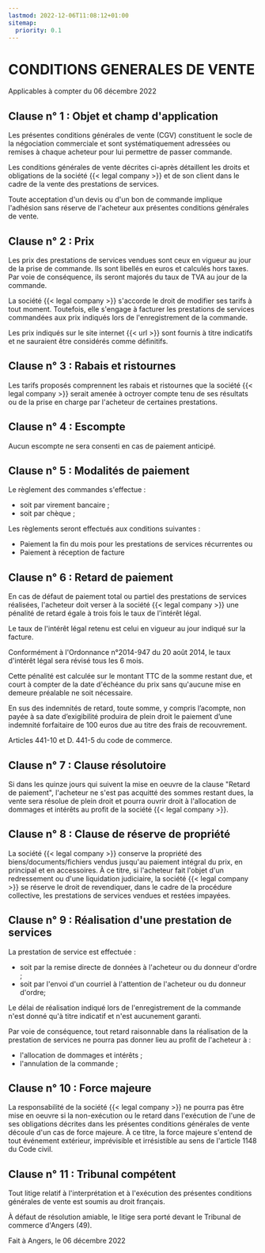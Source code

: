 ```yaml
---
lastmod: 2022-12-06T11:08:12+01:00
sitemap:
  priority: 0.1
---
```


# CONDITIONS GENERALES DE VENTE

Applicables à compter du 06 décembre 2022

## Clause n° 1 : Objet et champ d'application
Les présentes conditions générales de vente (CGV) constituent le socle de la négociation commerciale et sont systématiquement adressées ou remises à chaque acheteur pour lui permettre de passer commande.

Les conditions générales de vente décrites ci-après détaillent les droits et obligations de la société {{< legal company >}} et de son client dans le cadre de la vente des prestations de services.

Toute acceptation d'un devis ou d'un bon de commande implique l'adhésion sans réserve de l'acheteur aux présentes conditions générales de vente.

## Clause n° 2 : Prix

Les prix des prestations de services vendues sont ceux en vigueur au jour de la prise de commande. Ils sont libellés en euros et calculés hors taxes. Par voie de conséquence, ils seront majorés du taux de TVA au jour de la commande.

La société {{< legal company >}} s'accorde le droit de modifier ses tarifs à tout moment. Toutefois, elle s'engage à facturer les prestations de services commandées aux prix indiqués lors de l'enregistrement de la commande.

Les prix indiqués sur le site internet {{< url >}} sont fournis à titre indicatifs et ne sauraient être considérés comme définitifs.

## Clause n° 3 : Rabais et ristournes
Les tarifs proposés comprennent les rabais et ristournes que la société {{< legal company >}} serait amenée à octroyer compte tenu de ses résultats ou de la prise en charge par l'acheteur de certaines prestations.

## Clause n° 4 : Escompte
Aucun escompte ne sera consenti en cas de paiement anticipé.

## Clause n° 5 : Modalités de paiement
Le règlement des commandes s'effectue :
- soit par virement bancaire ;
- soit par chèque ;

Les règlements seront effectués aux conditions suivantes :
- Paiement la fin du mois pour les prestations de services récurrentes
ou
- Paiement à réception de facture

## Clause n° 6 : Retard de paiement

En cas de défaut de paiement total ou partiel des prestations de services réalisées, l'acheteur doit verser à la société {{< legal company >}} une pénalité de retard égale à trois fois le taux de l'intérêt légal.

Le taux de l'intérêt légal retenu est celui en vigueur au jour indiqué sur la facture.

Conformément à l'Ordonnance n°2014-947 du 20 août 2014, le taux d'intérêt légal sera révisé tous les 6 mois.

Cette pénalité est calculée sur le montant TTC de la somme restant due, et court à compter de la date d'échéance du prix sans qu'aucune mise en demeure préalable ne soit nécessaire.

En sus des indemnités de retard, toute somme, y compris l’acompte, non payée à sa date d’exigibilité produira de plein droit le paiement d’une indemnité forfaitaire de 100 euros due au titre des frais de recouvrement.

Articles 441-10 et D. 441-5 du code de commerce.

## Clause n° 7 : Clause résolutoire

Si dans les quinze jours qui suivent la mise en oeuvre de la clause "Retard de paiement", l'acheteur ne s'est pas acquitté des sommes restant dues, la vente sera résolue de plein droit et pourra ouvrir droit à l'allocation de dommages et intérêts au profit de la société {{< legal company >}}.

## Clause n° 8 : Clause de réserve de propriété

La société {{< legal company >}} conserve la propriété des biens/documents/fichiers vendus jusqu'au paiement intégral du prix, en principal et en accessoires. À ce titre, si l'acheteur fait l'objet d'un redressement ou d'une liquidation judiciaire, la société {{< legal company >}} se réserve le droit de revendiquer, dans le cadre de la procédure collective, les prestations de services vendues et restées impayées.

## Clause n° 9 : Réalisation d'une prestation de services
La prestation de service est effectuée :
- soit par la remise directe de données à l'acheteur ou du donneur d'ordre ;
- soit par l'envoi d'un courriel à l'attention de l'acheteur ou du donneur d'ordre;

Le délai de réalisation indiqué lors de l'enregistrement de la commande n'est donné qu'à titre indicatif et n'est aucunement garanti.

Par voie de conséquence, tout retard raisonnable dans la réalisation de la prestation de services ne pourra pas donner lieu au profit de l'acheteur à :
- l'allocation de dommages et intérêts ;
- l'annulation de la commande ;

<!-- En cas de marchandises manquantes ou détériorées lors du transport, l'acheteur devra formuler toutes les réserves nécessaires sur le bon de commande à réception desdites marchandises. Ces réserves devront être, en outre, confirmées par écrit dans les cinq jours suivant la livraison, par courrier recommandé AR adressé à la société. -->

## Clause n° 10 : Force majeure

La responsabilité de la société {{< legal company >}} ne pourra pas être mise en oeuvre si la non-exécution ou le retard dans l'exécution de l'une de ses obligations décrites dans les présentes conditions générales de vente découle d'un cas de force majeure. À ce titre, la force majeure s'entend de tout événement extérieur, imprévisible et irrésistible au sens de l'article 1148 du Code civil.

## Clause n° 11 : Tribunal compétent
Tout litige relatif à l'interprétation et à l'exécution des présentes conditions générales de vente est soumis au droit français.

À défaut de résolution amiable, le litige sera porté devant le Tribunal de commerce d'Angers (49).

Fait à Angers, le 06 décembre 2022
